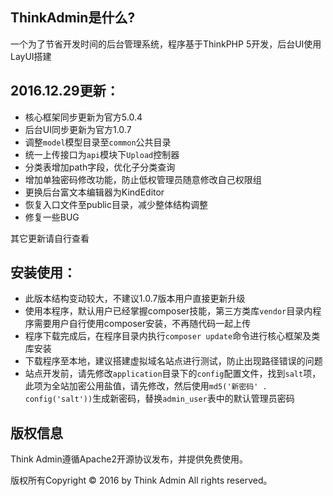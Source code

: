 ## ThinkAdmin是什么?
一个为了节省开发时间的后台管理系统，程序基于ThinkPHP 5开发，后台UI使用LayUI搭建

## 2016.12.29更新：

* 核心框架同步更新为官方5.0.4
* 后台UI同步更新为官方1.0.7
* 调整`model`模型目录至`common`公共目录
* 统一上传接口为`api`模块下`Upload`控制器
* 分类表增加path字段，优化子分类查询
* 增加单独密码修改功能，防止低权管理员随意修改自己权限组
* 更换后台富文本编辑器为KindEditor
* 恢复入口文件至public目录，减少整体结构调整
* 修复一些BUG

其它更新请自行查看

## 安装使用：
* 此版本结构变动较大，不建议1.0.7版本用户直接更新升级
* 使用本程序，默认用户已经掌握composer技能，第三方类库`vendor`目录内程序需要用户自行使用composer安装，不再随代码一起上传
* 程序下载完成后，在程序目录内执行`composer update`命令进行核心框架及类库安装
* 下载程序至本地，建议搭建虚拟域名站点进行测试，防止出现路径错误的问题
* 站点开发前，请先修改`application`目录下的`config`配置文件，找到`salt`项，此项为全站加密公用盐值，请先修改，然后使用`md5('新密码' . config('salt'))`生成新密码，替换`admin_user`表中的默认管理员密码

## 版权信息

Think Admin遵循Apache2开源协议发布，并提供免费使用。

版权所有Copyright © 2016 by Think Admin All rights reserved。
